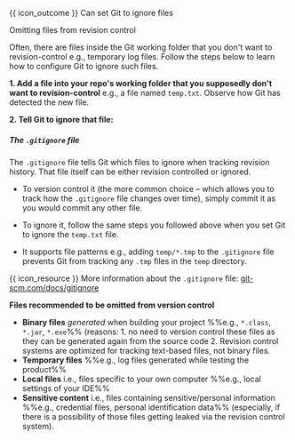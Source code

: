 <span id="prereqs"><panel src="../../revisionControl/savingHistory/unit-inElsewhere-asFlat.md" boilerplate header="{{ icon_prereq }} Revision Control: Saving History" popup-url="{{ baseUrl }}/revisionControl/savingHistory" /></span>

<span id="outcomes">{{ icon_outcome }} Can set Git to ignore files</span>

<span id="title">Omitting files from revision control</span>

<div id="body">


Often, there are files inside the Git working folder that you don't want to revision-control e.g., temporary log files. Follow the steps below to learn how to configure Git to ignore such files.

**1. Add a file into your repo's working folder that you supposedly don't want to revision-control** e.g., a file named `temp.txt`. Observe how Git has detected the new file.

**2. Tell Git to ignore that file:**

<tabs>
  <tab header="SourceTree">
    <include src="./sourcetree.md" />
  </tab>
  <tab header="CLI">
    <include src="./cli.md" />
  </tab>
</tabs>

<box>

##### The `.gitignore` file

The `.gitignore` file tells Git which files to ignore when tracking revision history. That file itself can be either revision controlled or ignored.
* To version control it (the more common choice – which allows you to track how the `.gitignore` file changes over time), simply commit it as you would commit any other file.
* To ignore it, follow the same steps you followed above when you set Git to ignore the `temp.txt` file.

* It supports file patterns e.g., adding `temp/*.tmp` to the `.gitignore` file prevents Git from tracking any `.tmp` files in the `temp` directory.

{{ icon_resource }} More information about the `.gitignore` file: [git-scm.com/docs/gitignore](https://git-scm.com/docs/gitignore)

</box>

<box type="important" seamless>

**Files recommended to be omitted from version control**

* **Binary files** _generated_ when building your project %%e.g., `*.class`, `*.jar`, `*.exe`%% (reasons: 1. no need to version control these files as they can be generated again from the source code 2. Revision control systems are optimized for tracking text-based files, not binary files.
* **Temporary files** %%e.g., log files generated while testing the product%%
* **Local files** i.e., files specific to your own computer %%e.g., local settings of your IDE%%
* **Sensitive content** i.e., files containing sensitive/personal information %%e.g., credential files, personal identification data%% (especially, if there is a possibility of those files getting leaked via the revision control system).
</box>

</div>

<div id="extras">
</div>
